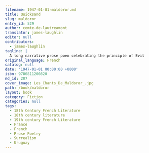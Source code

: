 ```yaml
---
filename: 1947-01-01-maldoror.md
title: Quicksand
slug: maldoror
entry_id: 529
author: comte-de-lautreamont
translator: james-laughlin
editor: null
contributors:
  - james-laughlin
tagline: |
  A long narrative prose poem celebrating the principle of Evil
original_language: French
catalog: null
date: '1947-01-01 00:00:00 +0000'
isbn: 9780811200820
nd_id: 207
cover_image: Les_Chants_De_Maldoror_.jpg
path: /book/maldoror
layout: book
category: Fiction
categories: null
tags:
  - 18th Century French Literature
  - 18th century literature
  - 19th century French Literature
  - France
  - French
  - Prose Poetry
  - Surrealism
  - Uruguay
---
```

